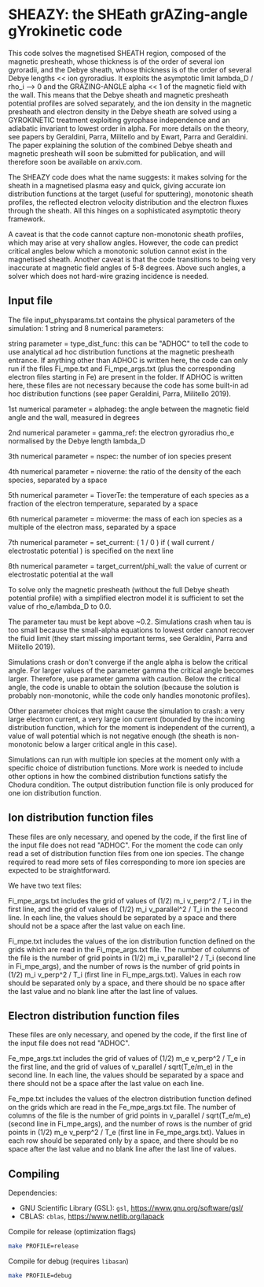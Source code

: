 # SHEAZY: the SHEath grAZing-angle gYrokinetic code

This code solves the magnetised SHEATH region, composed of the magnetic presheath, whose thickness is of the order of several ion gyroradii, and the Debye sheath, whose thickness is of the order of several Debye lengths << ion gyroradius. It exploits the asymptotic limit lambda_D / rho_i --> 0 and the GRAZING-ANGLE alpha << 1 of the magnetic field with the wall. 
This means that the Debye sheath and magnetic presheath potential profiles are solved separately, and the ion density in the magnetic presheath and electron density in the Debye sheath are solved using a GYROKINETIC treatment exploiting gyrophase independence and an adiabatic invariant to lowest order in alpha. 
For more details on the theory, see papers by Geraldini, Parra, Militello and by Ewart, Parra and Geraldini. The paper explaining the solution of the combined Debye sheath and magnetic presheath will soon be submitted for publication, and will therefore soon be available on arxiv.com.

The SHEAZY code does what the name suggests: it makes solving for the sheath in a magnetised plasma easy and quick, giving accurate ion distribution functions at the target (useful for sputtering), monotonic sheath profiles, the reflected electron velocity distribution and the electron fluxes through the sheath. All this hinges on a sophisticated asymptotic theory framework.

A caveat is that the code cannot capture non-monotonic sheath profiles, which may arise at very shallow angles. However, the code can predict critical angles below which a monotonic solution cannot exist in the magnetised sheath. 
Another caveat is that the code transitions to being very inaccurate at magnetic field angles of 5-8 degrees. 
Above such angles, a solver which does not hard-wire grazing incidence is needed.


## Input file

The file input_physparams.txt contains the physical parameters of the simulation: 1 string and 8 numerical parameters:

string parameter = type_dist_func: this can be "ADHOC" to tell the code to use analytical ad hoc distribution functions at the magnetic presheath entrance. If anything other than ADHOC is written here, the code can only run if the files Fi_mpe.txt and Fi_mpe_args.txt (plus the corresponding electron files starting in Fe) are present in the folder. If ADHOC is written here, these files are not necessary because the code has some built-in ad hoc distribution functions (see paper Geraldini, Parra, Militello 2019).

1st numerical parameter = alphadeg: the angle between the magnetic field angle and the wall, measured in degrees

2nd numerical parameter = gamma_ref: the electron gyroradius rho_e normalised by the Debye length lambda_D

3th numerical parameter = nspec: the number of ion species present

4th numerical parameter = nioverne: the ratio of the density of the each species, separated by a space

5th numerical parameter = TioverTe: the temperature of each species as a fraction of the electron temperature, separated by a space

6th numerical parameter = mioverme: the mass of each ion species as a multiple of the electron mass, separated by a space

7th numerical parameter = set_current: ( 1 / 0 ) if ( wall current / electrostatic potential ) is specified on the next line

8th numerical parameter = target_current/phi_wall: the value of current or electrostatic potential at the wall

To solve only the magnetic presheath (without the full Debye sheath potential profile) with a simplified electron model it is sufficient to set the value of rho_e/lambda_D to 0.0.

The parameter tau must be kept above ~0.2. Simulations crash when tau is too small because the small-alpha equations to lowest order cannot recover the fluid limit (they start missing important terms, see Geraldini, Parra and Militello 2019).

Simulations crash or don't converge if the angle alpha is below the critical angle. For larger values of the parameter gamma the critical angle becomes larger. Therefore, use parameter gamma with caution. Below the critical angle, the code is unable to obtain the solution (because the solution is probably non-monotonic, while the code only handles monotonic profiles).

Other parameter choices that might cause the simulation to crash: a very large electron current, a very large ion current (bounded by the incoming distribution function, which for the moment is independent of the current), a value of wall potential which is not negative enough (the sheath is non-monotonic below a larger critical angle in this case).

Simulations can run with multiple ion species at the moment only with a specific choice of distribution functions. More work is needed to include other options in how the combined distribution functions satisfy the Chodura condition. The output distribution function file is only produced for one ion distribution function.

## Ion distribution function files

These files are only necessary, and opened by the code, if the first line of the input file does not read "ADHOC". For the moment the code can only read a set of distribution function files from one ion species. The change required to read more sets of files corresponding to more ion species are expected to be straightforward.

We have two text files:

Fi_mpe_args.txt includes the grid of values of (1/2) m_i v_perp^2 / T_i in the first line, and the grid of values of (1/2) m_i v_parallel^2 / T_i in the second line. In each line, the values should be separated by a space and there should not be a space after the last value on each line.

Fi_mpe.txt includes the values of the ion distribution function defined on the grids which are read in the Fi_mpe_args.txt file. The number of columns of the file is the number of grid points in (1/2) m_i v_parallel^2 / T_i (second line in Fi_mpe_args), and the number of rows is the number of grid points in (1/2) m_i v_perp^2 / T_i (first line in Fi_mpe_args.txt). Values in each row should be separated only by a space, and there should be no space after the last value and no blank line after the last line of values.

## Electron distribution function files

These files are only necessary, and opened by the code, if the first line of the input file does not read "ADHOC". 

Fe_mpe_args.txt includes the grid of values of (1/2) m_e v_perp^2 / T_e in the first line, and the grid of values of v_parallel / sqrt(T_e/m_e) in the second line. In each line, the values should be separated by a space and there should not be a space after the last value on each line.

Fe_mpe.txt includes the values of the electron distribution function defined on the grids which are read in the Fe_mpe_args.txt file. The number of columns of the file is the number of grid points in v_parallel / sqrt(T_e/m_e) (second line in Fi_mpe_args), and the number of rows is the number of grid points in (1/2) m_e v_perp^2 / T_e (first line in Fe_mpe_args.txt). Values in each row should be separated only by a space, and there should be no space after the last value and no blank line after the last line of values.

## Compiling

Dependencies:
- GNU Scientific Library (GSL): `gsl`, <https://www.gnu.org/software/gsl/>
- CBLAS: `cblas`, <https://www.netlib.org/lapack>

Compile for release (optimization flags)

```sh
make PROFILE=release
```

Compile for debug (requires `libasan`)

```sh
make PROFILE=debug
```
